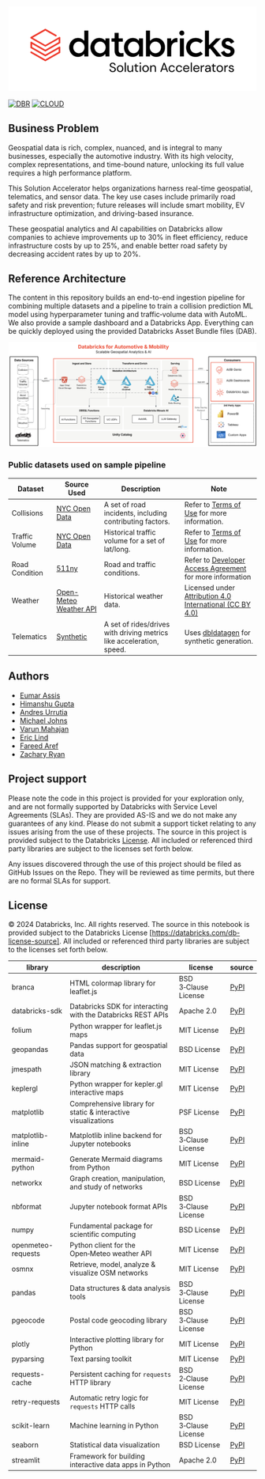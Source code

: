 <img src=https://raw.githubusercontent.com/databricks-industry-solutions/.github/main/profile/solacc_logo.png width="600px">

[![DBR](https://img.shields.io/badge/DBR-CHANGE_ME-red?logo=databricks&style=for-the-badge)](https://docs.databricks.com/release-notes/runtime/CHANGE_ME.html)
[![CLOUD](https://img.shields.io/badge/CLOUD-CHANGE_ME-blue?logo=googlecloud&style=for-the-badge)](https://databricks.com/try-databricks)

## Business Problem
Geospatial data is rich, complex, nuanced, and is integral to many businesses, especially the automotive industry. With its high velocity, complex representations, and time-bound nature, unlocking its full value requires a high performance platform. 

This Solution Accelerator helps organizations harness real-time geospatial, telematics, and sensor data. The key use cases include primarily road safety and risk prevention; future releases will include smart mobility, EV infrastructure optimization, and driving-based insurance.

These geospatial analytics and AI capabilities on Databricks allow companies to achieve improvements up to 30% in fleet efficiency, reduce infrastructure costs by up to 25%, and enable better road safety by decreasing accident rates by up to 20%.


## Reference Architecture

The content in this repository builds an end-to-end ingestion pipeline for combining multiple datasets and a pipeline to train a collision prediction ML model using hyperparameter tuning and traffic‑volume data with AutoML. We also provide a sample dashboard and a Databricks App. Everything can be quickly deployed using the provided Databricks Asset Bundle files (DAB).


![Auto Geospatial Reference Architecture](auto-geospatial-ref-architecture.png)


### Public datasets used on sample pipeline
| Dataset       | Source Used                                                                                  | Description                                       | Note                                                        |
|----------------|---------------------------------------------------------------------------------------------|---------------------------------------------------|-------------------------------------------------------------|
| Collisions     | [NYC Open Data](http://data.cityofnewyork.us/Public-Safety/Motor-Vehicle-Collisions-Crashes/h9gi-nx95/about_data) | A set of road incidents, including contributing factors. | Refer to [Terms of Use](https://opendata.cityofnewyork.us/overview/#termsofuse) for more information.                                    |
| Traffic Volume | [NYC Open Data](https://data.cityofnewyork.us/Transportation/Automated-Traffic-Volume-Counts/7ym2-wayt/about_data) | Historical traffic volume for a set of lat/long.   | Refer to [Terms of Use](https://opendata.cityofnewyork.us/overview/#termsofuse) for more information.                                  |
| Road Condition | [511ny](https://511ny.org)                                                                  | Road and traffic conditions.                       | Refer to [Developer Access Agreement](https://511ny.org/developers/daa) for more information                  |
| Weather        | [Open-Meteo Weather API](http://pypi.org/project/openmeteo-requests/)                        | Historical weather data.                           | Licensed under [Attribution 4.0 International (CC BY 4.0)](https://creativecommons.org/licenses/by/4.0/)      |
| Telematics     | [Synthetic](source)                                                                         | A set of rides/drives with driving metrics like acceleration, speed. | Uses [dbldatagen](https://github.com/databrickslabs/dbldatagen) for synthetic generation. |


## Authors
- [Eumar Assis](mailto:eumar.assis@databricks.com)
- [Himanshu Gupta](mailto:himanshu.gupta@databricks.com)
- [Andres Urrutia](mailto:andres.urrutia@databricks.com)
- [Michael Johns](mailto:mjohns@databricks.com)
- [Varun Mahajan](mailto:varun.mahajan@databricks.com)
- [Eric Lind](mailto:eric.lind@databricks.com)
- [Fareed Aref](mailto:fareed.aref@databricks.com)
- [Zachary Ryan](mailto:zachary.ryan@databricks.com)
  
## Project support 

Please note the code in this project is provided for your exploration only, and are not formally supported by Databricks with Service Level Agreements (SLAs). They are provided AS-IS and we do not make any guarantees of any kind. Please do not submit a support ticket relating to any issues arising from the use of these projects. The source in this project is provided subject to the Databricks [License](./LICENSE.md). All included or referenced third party libraries are subject to the licenses set forth below.

Any issues discovered through the use of this project should be filed as GitHub Issues on the Repo. They will be reviewed as time permits, but there are no formal SLAs for support. 

## License

&copy; 2024 Databricks, Inc. All rights reserved. The source in this notebook is provided subject to the Databricks License [https://databricks.com/db-license-source].  All included or referenced third party libraries are subject to the licenses set forth below.

| library                | description                                                   | license                   | source                                             |
|------------------------|---------------------------------------------------------------|---------------------------|----------------------------------------------------|
| branca                 | HTML colormap library for leaflet.js                          | BSD 3‑Clause License      | [PyPI](https://pypi.org/project/branca)            |
| databricks-sdk         | Databricks SDK for interacting with the Databricks REST APIs  | Apache 2.0                | [PyPI](https://pypi.org/project/databricks-sdk)    |
| folium                 | Python wrapper for leaflet.js maps                            | MIT License               | [PyPI](https://pypi.org/project/folium)            |
| geopandas              | Pandas support for geospatial data                            | BSD License               | [PyPI](https://pypi.org/project/geopandas)         |
| jmespath               | JSON matching & extraction library                            | MIT License               | [PyPI](https://pypi.org/project/jmespath)          |
| keplergl               | Python wrapper for kepler.gl interactive maps                 | MIT License               | [PyPI](https://pypi.org/project/keplergl)          |
| matplotlib             | Comprehensive library for static & interactive visualizations | PSF License               | [PyPI](https://pypi.org/project/matplotlib)        |
| matplotlib-inline      | Matplotlib inline backend for Jupyter notebooks               | BSD 3‑Clause License      | [PyPI](https://pypi.org/project/matplotlib-inline) |
| mermaid-python         | Generate Mermaid diagrams from Python                         | MIT License               | [PyPI](https://pypi.org/project/mermaid-python)    |
| networkx               | Graph creation, manipulation, and study of networks           | BSD License               | [PyPI](https://pypi.org/project/networkx)          |
| nbformat               | Jupyter notebook format APIs                                  | BSD 3‑Clause License      | [PyPI](https://pypi.org/project/nbformat)          |
| numpy                  | Fundamental package for scientific computing                  | BSD License               | [PyPI](https://pypi.org/project/numpy)             |
| openmeteo-requests     | Python client for the Open‑Meteo weather API                  | MIT License               | [PyPI](https://pypi.org/project/openmeteo-requests) |
| osmnx                  | Retrieve, model, analyze & visualize OSM networks             | MIT License               | [PyPI](https://pypi.org/project/osmnx)             |
| pandas                 | Data structures & data analysis tools                         | BSD 3‑Clause License      | [PyPI](https://pypi.org/project/pandas)            |
| pgeocode               | Postal code geocoding library                                 | BSD 3‑Clause License      | [PyPI](https://pypi.org/project/pgeocode)          |
| plotly                 | Interactive plotting library for Python                       | MIT License               | [PyPI](https://pypi.org/project/plotly)            |
| pyparsing              | Text parsing toolkit                                          | MIT License               | [PyPI](https://pypi.org/project/pyparsing)         |
| requests-cache         | Persistent caching for `requests` HTTP library                | BSD 2‑Clause License      | [PyPI](https://pypi.org/project/requests-cache)    |
| retry-requests         | Automatic retry logic for `requests` HTTP calls               | MIT License               | [PyPI](https://pypi.org/project/retry-requests)    |
| scikit-learn           | Machine learning in Python                                    | BSD 3‑Clause License      | [PyPI](https://pypi.org/project/scikit-learn)      |
| seaborn                | Statistical data visualization                                | BSD License               | [PyPI](https://pypi.org/project/seaborn)           |
| streamlit              | Framework for building interactive data apps in Python        | Apache 2.0                | [PyPI](https://pypi.org/project/streamlit)         |